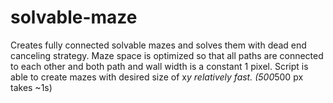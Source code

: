# solvable-maze
Creates fully connected solvable mazes and solves them with dead end canceling strategy. 
Maze space is optimized so that all paths are connected to each other and both path and wall width is a constant 1 pixel.
Script is able to create mazes with desired size of x*y relatively fast. (500*500 px takes ~1s)
